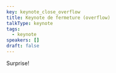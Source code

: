 ```yaml
---
key: keynote_close_overflow
title: Keynote de fermeture (overflow)
talkType: keynote
tags:
  - keynote
speakers: []
draft: false
---
```

Surprise!